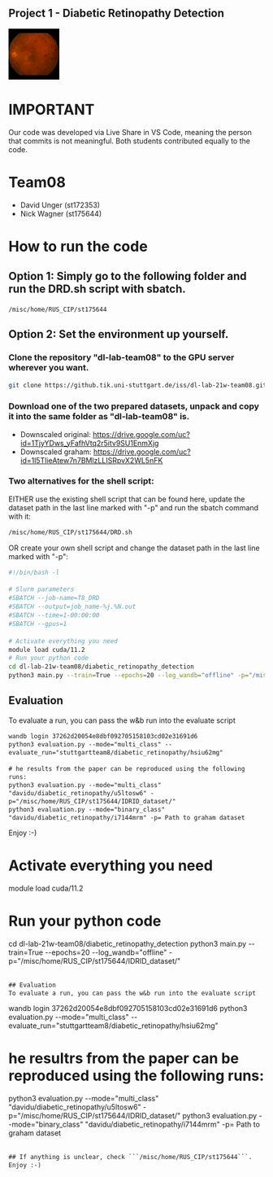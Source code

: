 ## Project 1 - Diabetic Retinopathy Detection

<img src="IDRiD_001.jpg" alt="MarineGEO circle logo" style="height: 100px; width:100px;"/>

# IMPORTANT
Our code was developed via Live Share in VS Code, meaning the person that commits is not meaningful.
Both students contributed equally to the code.

# Team08
- David Unger (st172353)
- Nick Wagner (st175644)

# How to run the code
## Option 1: Simply go to the following folder and run the DRD.sh script with sbatch.
```/misc/home/RUS_CIP/st175644```

## Option 2: Set the environment up yourself.
### Clone the repository "dl-lab-team08" to the GPU server wherever you want.
```sh
git clone https://github.tik.uni-stuttgart.de/iss/dl-lab-21w-team08.git
```
### Download one of the two prepared datasets, unpack and copy it into the same folder as "dl-lab-team08" is. 
  - Downscaled original: https://drive.google.com/uc?id=1TjyYDws_yFafhVtq2r5itv9SU1EnmXjg
  - Downscaled graham: https://drive.google.com/uc?id=1l5TIieAtew7n7BMlzLLISRpvX2WL5nFK

### Two alternatives for the shell script:<br />
EITHER use the existing shell script that can be found here, update the dataset path in the last line marked with "-p" and run the sbatch command with it: 
```sh
/misc/home/RUS_CIP/st175644/DRD.sh
```
OR create your own shell script and change the dataset path in the last line marked with "-p":
 ```sh
#!/bin/bash -l

# Slurm parameters
#SBATCH --job-name=T8_DRD
#SBATCH --output=job_name-%j.%N.out
#SBATCH --time=1-00:00:00
#SBATCH --gpus=1

# Activate everything you need
module load cuda/11.2
# Run your python code
cd dl-lab-21w-team08/diabetic_retinopathy_detection
python3 main.py --train=True --epochs=20 --log_wandb="offline" -p="/misc/home/RUS_CIP/st175644/IDRID_dataset/"
```

## Evaluation
To evaluate a run, you can pass the w&b run into the evaluate script
```
wandb login 37262d20054e8dbf092705158103cd02e31691d6
python3 evaluation.py --mode="multi_class" --evaluate_run="stuttgartteam8/diabetic_retinopathy/hsiu62mg"

# he results from the paper can be reproduced using the following runs: 
python3 evaluation.py --mode="multi_class" "davidu/diabetic_retinopathy/u5ltosw6" -p="/misc/home/RUS_CIP/st175644/IDRID_dataset/"
python3 evaluation.py --mode="binary_class" "davidu/diabetic_retinopathy/i7144mrm" -p= Path to graham dataset
```

Enjoy :-)

# Activate everything you need
module load cuda/11.2
# Run your python code
cd dl-lab-21w-team08/diabetic_retinopathy_detection
python3 main.py --train=True --epochs=20 --log_wandb="offline" -p="/misc/home/RUS_CIP/st175644/IDRID_dataset/"
```

## Evaluation
To evaluate a run, you can pass the w&b run into the evaluate script

```
wandb login 37262d20054e8dbf092705158103cd02e31691d6
python3 evaluation.py --mode="multi_class" --evaluate_run="stuttgartteam8/diabetic_retinopathy/hsiu62mg"

# he resultrs from the paper can be reproduced using the following runs: 
python3 evaluation.py --mode="multi_class" "davidu/diabetic_retinopathy/u5ltosw6" -p="/misc/home/RUS_CIP/st175644/IDRID_dataset/"
python3 evaluation.py --mode="binary_class" "davidu/diabetic_retinopathy/i7144mrm" -p= Path to graham dataset
```

## If anything is unclear, check ```/misc/home/RUS_CIP/st175644```. Enjoy :-)
